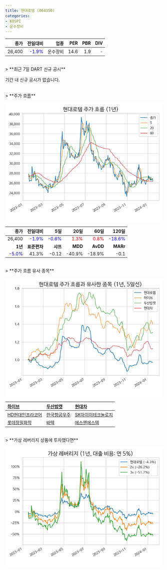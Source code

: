```yaml
---
title: 현대로템 (064350)
categories:
- KOSPI
- 운수장비
---
```


|**종가**|**전일대비**|**업종**|**PER**|**PBR**|**DIV**|
|-------:|-----------:|-------:|------:|------:|------:|
|26,400|<span style="color: blue">-1.9%</span>|운수장비|14.6|1.9|-|

<!-- more -->

<br>
> **최근 7일 DART 신규 공시<a id="dart"></a>**

기간 내 신규 공시가 없습니다.

<br>
> **주가 흐름<a id="price"></a>**

![064350](/assets/images/stock/064350.png)

|**종가**|**전일대비**|**5일**|**20일**|**60일**|**120일**|
|-------:|-----------:|------:|-------:|-------:|--------:|
| 26,400 | <span style="color: blue">-1.9%</span> | <span style="color: blue">-0.6%</span> | <span style="color: red">1.3%</span> | <span style="color: red">0.8%</span> | <span style="color: blue">-18.6%</span> |
|**1년**|**표준편차**|**샤프**|**MDD**|**AvDD**|**MARr**|
| <span style="color: blue">-5.0%</span> | 41.3% | -0.12 | -40.9% | -18.9% | -0.1 |

<br>
> **주가 흐름 유사 종목<a id="corr"></a>**

![064350](/assets/images/stock/064350_corr.png)

| [하이브](/352820/) | [두산밥캣](/241560/) | [현대차](/005380/) |
|:---------------------------------------|:---------------------------------------|:---------------------------------------|
| [HD현대인프라코어](/042670/) | [한국항공우주](/047810/) | [SK아이이테크놀로지](/361610/) |
| [롯데정밀화학](/004000/) | [바텍](/043150/) | [에스앤에스텍](/101490/) |

<br>
> **가상 레버리지 상품에 투자했다면<a id="2x"></a>**

![064350](/assets/images/stock/064350_2x.png)

[^corr]: 상관계수를 이용하여 분석하였습니다.